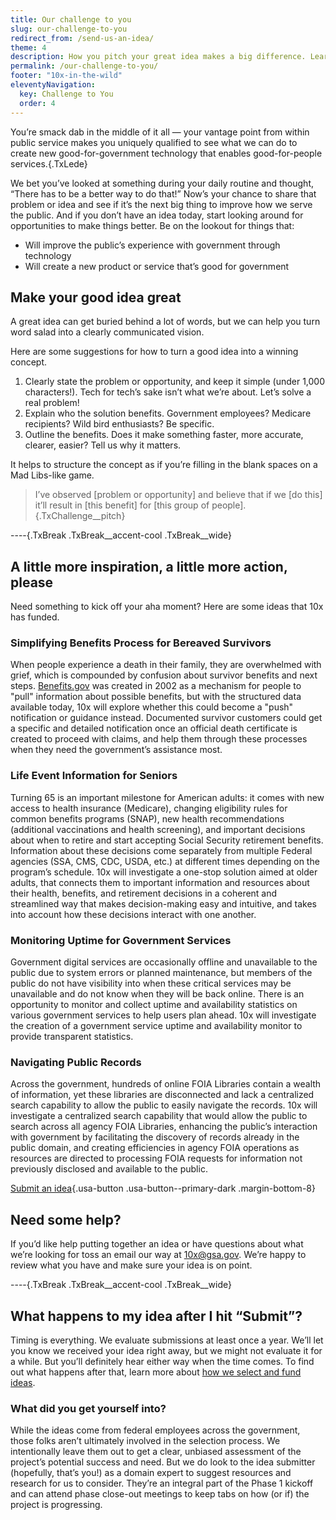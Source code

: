 ```yaml
---
title: Our challenge to you
slug: our-challenge-to-you
redirect_from: /send-us-an-idea/
theme: 4
description: How you pitch your great idea makes a big difference. Learn how to create a great pitch for 10x's good-for-government, good-for-people tech solutions.
permalink: /our-challenge-to-you/
footer: "10x-in-the-wild"
eleventyNavigation:
  key: Challenge to You
  order: 4
---
```


You’re smack dab in the middle of it all — your vantage point from within public service makes you uniquely qualified to see what we can do to create new good-for-government technology that enables good-for-people services.{.TxLede}

We bet you’ve looked at something during your daily routine and thought, “There has to be a better way to do that!” Now’s your chance to share that problem or idea and see if it’s the next big thing to improve how we serve the public. And if you don’t have an idea today, start looking around for opportunities to make things better. Be on the lookout for things that:
- Will improve the public’s experience with government through technology
- Will create a new product or service that’s good for government

## Make your good idea great
A great idea can get buried behind a lot of words, but we can help you turn word salad into a clearly communicated vision.

Here are some suggestions for how to turn a good idea into a winning concept.

1. Clearly state the problem or opportunity, and keep it simple (under 1,000 characters!). Tech for tech’s sake isn’t what we’re about. Let’s solve a real problem!
2. Explain who the solution benefits. Government employees? Medicare recipients?  Wild bird enthusiasts? Be specific.
3. Outline the benefits. Does it make something faster, more accurate, clearer, easier? Tell us why it matters.


It helps to structure the concept as if you’re filling in the blank spaces on a Mad Libs-like game.

> I’ve observed \[problem or opportunity] and believe that if we \[do this] it’ll result in \[this benefit] for \[this group of people].{.TxChallenge__pitch}

----{.TxBreak .TxBreak__accent-cool .TxBreak__wide}

## A little more inspiration, a little more action, please
Need something to kick off your aha moment? Here are some ideas that 10x has funded. 

### Simplifying Benefits Process for Bereaved Survivors
When people experience a death in their family, they are overwhelmed with grief, which is compounded by confusion about survivor benefits and next steps. [Benefits.gov](http://benefits.gov/) was created in 2002 as a mechanism for people to "pull" information about possible benefits, but with the structured data available today, 10x will explore whether this could become a "push" notification or guidance instead. Documented survivor customers could get a specific and detailed notification once an official death certificate is created to proceed with claims, and help them through these processes when they need the government’s assistance most.

### Life Event Information for Seniors
Turning 65 is an important milestone for American adults: it comes with new access to health insurance (Medicare), changing eligibility rules for common benefits programs (SNAP), new health recommendations (additional vaccinations and health screening), and important decisions about when to retire and start accepting Social Security retirement benefits. Information about these decisions come separately from multiple Federal agencies (SSA, CMS, CDC, USDA, etc.) at different times depending on the program’s schedule. 10x will investigate a one-stop solution aimed at older adults, that connects them to important information and resources about their health, benefits, and retirement decisions in a coherent and streamlined way that makes decision-making easy and intuitive, and takes into account how these decisions interact with one another.

### Monitoring Uptime for Government Services
Government digital services are occasionally offline and unavailable to the public due to system errors or planned maintenance, but members of the public do not have visibility into when these critical services may be unavailable and do not know when they will be back online. There is an opportunity to monitor and collect uptime and availability statistics on various government services to help users plan ahead. 10x will investigate the creation of a government service uptime and availability monitor to provide transparent statistics.

### Navigating Public Records
Across the government, hundreds of online FOIA Libraries contain a wealth of information, yet these libraries are disconnected and lack a centralized search capability to allow the public to easily navigate the records. 10x will investigate a centralized search capability that would allow the public to search across all agency FOIA Libraries, enhancing the public’s interaction with government by facilitating the discovery of records already in the public domain, and creating efficiencies in agency FOIA operations as resources are directed to processing FOIA requests for information not previously disclosed and available to the public.


[Submit an idea](https://feedback.gsa.gov/jfe/form/SV_1Im8dTPnjnV3HpP/){.usa-button .usa-button--primary-dark .margin-bottom-8}

## Need some help?
If you’d like help putting together an idea or have questions about what we’re looking for toss an email our way at 10x@gsa.gov. We’re happy to review what you have and make sure your idea is on point.

----{.TxBreak .TxBreak__accent-cool .TxBreak__wide}

## What happens to my idea after I hit “Submit”?
Timing is everything. We evaluate submissions at least once a year. We’ll let you know we received your idea right away, but we might not evaluate it for a while. But you’ll definitely hear either way when the time comes. To find out what happens after that, learn more about [how we select and fund ideas](../making-each-dollar-count/). 

### What did you get yourself into?
While the ideas come from federal employees across the government, those folks aren’t ultimately involved in the selection process. We intentionally leave them out to get a clear, unbiased assessment of the project’s potential success and need.  But we do look to the idea submitter (hopefully, that’s you!) as a domain expert to suggest resources and research for us to consider. They’re an integral part of the Phase 1 kickoff and can attend phase close-out meetings to keep tabs on how (or if) the project is progressing.
